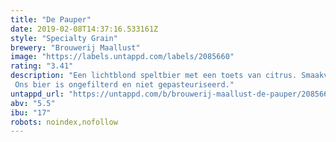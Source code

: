 ```yaml
---
title: "De Pauper"
date: 2019-02-08T14:37:16.533161Z
style: "Specialty Grain"
brewery: "Brouwerij Maallust"
image: "https://labels.untappd.com/labels/2085660"
rating: "3.41"
description: "Een lichtblond speltbier met een toets van citrus. Smaakvol fris met een subtiele hoppige afdronk. Ons bier is ongefilterd en niet gepasteuriseerd."
untappd_url: "https://untappd.com/b/brouwerij-maallust-de-pauper/2085660"
abv: "5.5"
ibu: "17"
robots: noindex,nofollow
---
```

